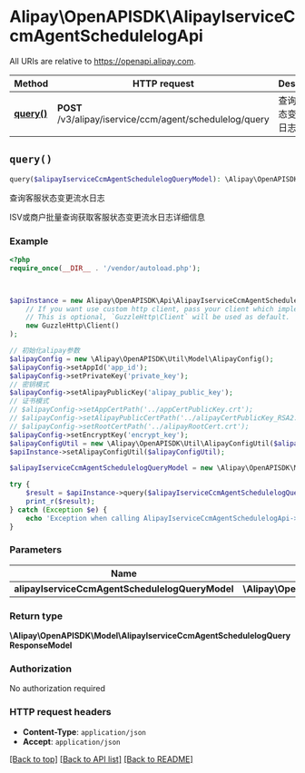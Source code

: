 # Alipay\OpenAPISDK\AlipayIserviceCcmAgentSchedulelogApi

All URIs are relative to https://openapi.alipay.com.

Method | HTTP request | Description
------------- | ------------- | -------------
[**query()**](AlipayIserviceCcmAgentSchedulelogApi.md#query) | **POST** /v3/alipay/iservice/ccm/agent/schedulelog/query | 查询客服状态变更流水日志


## `query()`

```php
query($alipayIserviceCcmAgentSchedulelogQueryModel): \Alipay\OpenAPISDK\Model\AlipayIserviceCcmAgentSchedulelogQueryResponseModel
```

查询客服状态变更流水日志

ISV或商户批量查询获取客服状态变更流水日志详细信息

### Example

```php
<?php
require_once(__DIR__ . '/vendor/autoload.php');



$apiInstance = new Alipay\OpenAPISDK\Api\AlipayIserviceCcmAgentSchedulelogApi(
    // If you want use custom http client, pass your client which implements `GuzzleHttp\ClientInterface`.
    // This is optional, `GuzzleHttp\Client` will be used as default.
    new GuzzleHttp\Client()
);

// 初始化alipay参数
$alipayConfig = new \Alipay\OpenAPISDK\Util\Model\AlipayConfig();
$alipayConfig->setAppId('app_id');
$alipayConfig->setPrivateKey('private_key');
// 密钥模式
$alipayConfig->setAlipayPublicKey('alipay_public_key');
// 证书模式
// $alipayConfig->setAppCertPath('../appCertPublicKey.crt');
// $alipayConfig->setAlipayPublicCertPath('../alipayCertPublicKey_RSA2.crt');
// $alipayConfig->setRootCertPath('../alipayRootCert.crt');
$alipayConfig->setEncryptKey('encrypt_key');
$alipayConfigUtil = new \Alipay\OpenAPISDK\Util\AlipayConfigUtil($alipayConfig);
$apiInstance->setAlipayConfigUtil($alipayConfigUtil);

$alipayIserviceCcmAgentSchedulelogQueryModel = new \Alipay\OpenAPISDK\Model\AlipayIserviceCcmAgentSchedulelogQueryModel(); // \Alipay\OpenAPISDK\Model\AlipayIserviceCcmAgentSchedulelogQueryModel

try {
    $result = $apiInstance->query($alipayIserviceCcmAgentSchedulelogQueryModel);
    print_r($result);
} catch (Exception $e) {
    echo 'Exception when calling AlipayIserviceCcmAgentSchedulelogApi->query: ', $e->getMessage(), PHP_EOL;
}
```

### Parameters

Name | Type | Description  | Notes
------------- | ------------- | ------------- | -------------
 **alipayIserviceCcmAgentSchedulelogQueryModel** | **\Alipay\OpenAPISDK\Model\AlipayIserviceCcmAgentSchedulelogQueryModel**|  | [optional]

### Return type

**\Alipay\OpenAPISDK\Model\AlipayIserviceCcmAgentSchedulelogQueryResponseModel**

### Authorization

No authorization required

### HTTP request headers

- **Content-Type**: `application/json`
- **Accept**: `application/json`

[[Back to top]](#) [[Back to API list]](../../README.md#api-endpoints)
[[Back to README]](../../README.md)
